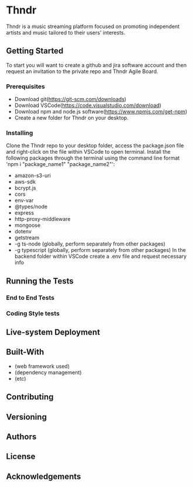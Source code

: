 # Thndr
Thndr is a music streaming platform focused on promoting independent artists and music tailored to their users' interests.
## Getting Started
To start you will want to create a github and jira software account and then request an invitation to the private repo and Thndr Agile Board. 
### Prerequisites
- Download git(https://git-scm.com/downloads)
- Download VSCode(https://code.visualstudio.com/download)
- Download npm and node.js software(https://www.npmjs.com/get-npm)  
- Create a new folder for Thndr on your desktop. 
### Installing
Clone the Thndr repo to your desktop folder, access the package.json file and right-click on the file within VSCode to open terminal. Install the following packages through the terminal using the command line format 'npm i "package_name1" "package_name2"':
- amazon-s3-uri
- aws-sdk
- bcrypt.js
- cors
- env-var
- @types/node
- express
- http-proxy-middleware
- mongoose
- dotenv
- getstream
- -g ts-node (globally, perform separately from other packages)
- -g typescript (globally, perform separately from other packages)
In the backend folder within VSCode create a .env file and request necessary info
## Running the Tests
### End to End Tests
### Coding Style tests
## Live-system Deployment
## Built-With
- (web framework used)
- (dependency management)
- (etc)
## Contributing
## Versioning
## Authors
## License
## Acknowledgements